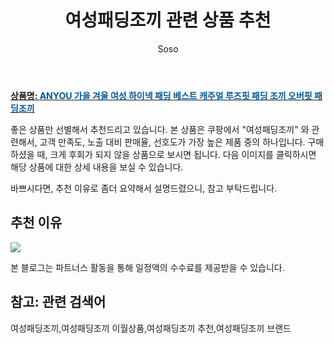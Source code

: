 ﻿---
layout: post
title:  "여성패딩조끼 관련 상품 추천"
author: Soso
categories: [ 패션의류 ]
tags: [여성패딩조끼,여성패딩조끼 이월상품,여성패딩조끼 추천,여성패딩조끼 브랜드]
image: https://ads-partners.coupang.com/image1/L4Spzbz2Ifwkl2_vLwi_lU9GpNhXH-xv_KURougc9IWyXciJvkwKWuCbGTNSOB7T-o0sE_K8xTNX5eKmggF7Y9_qvy-fQJL4w_85kHE5Y44YlIaAL0cM3_OcyM5sqodNm9fp4zN_CbRTD-Ns0IIRVozRCHl9PW8LvAN3mGL4ahNmXEaNmjVrjwH8kGp3hh8eMNzt-TfRN80v3z6nDU0vRob4AQU97ysVUNqlKeJ2PeS7s0Ks3VIzg4GCirE8MfQ8OR2nIpZY2umXurgFE3je3meB5OtRycQCibj4vx84BXY= 
description: "쿠팡에서 여성패딩조끼 관련 상품으로 가장 고객 선호도가 높은 제품 중 하나입니다."
---

<a href="https://link.coupang.com/re/AFFSDP?lptag=AF5673682&pageKey=7576343870&itemId=19990899779&vendorItemId=87247375779&traceid=V0-153-1c6e14f417070ae3&requestid=20231116174527390039788493&token=31850C%7CMIXED"><b>상품명: <font color='#01579B'>ANYOU 가을 겨울 여성 하이넥 패딩 베스트 캐주얼 루즈핏 패딩 조끼 오버핏 패딩조끼</font></b></a>

좋은 상품만 선별해서 추천드리고 있습니다.
본 상품은 쿠팡에서 "여성패딩조끼" 와 관련해서, 고객 만족도, 노출 대비 판매율, 선호도가 가장 높은 제품 중의 하나입니다.
구매하셨을 때, 크게 후회가 되지 않을 상품으로 보시면 됩니다. 
다음 이미지를 클릭하시면 해당 상품에 대한 상세 내용을 보실 수 있습니다.

바쁘시다면, 추천 이유로 좀더 요약해서 설명드렸으니, 참고 부탁드립니다.

## 추천 이유 

<a href="https://link.coupang.com/re/AFFSDP?lptag=AF5673682&pageKey=7576343870&itemId=19990899779&vendorItemId=87247375779&traceid=V0-153-1c6e14f417070ae3&requestid=20231116174527390039788493&token=31850C%7CMIXED"><img src="https://thumbnail10.coupangcdn.com/thumbnails/remote/q89/image/vendor_inventory/3433/722bd26d2845620116c6a9ff927a660413de5b787cc40fbdd1baee10daac.jpg"></a> 

본 블로그는 파트너스 활동을 통해 일정액의 수수료를 제공받을 수 있습니다.

## 참고: 관련 검색어    
여성패딩조끼,여성패딩조끼 이월상품,여성패딩조끼 추천,여성패딩조끼 브랜드